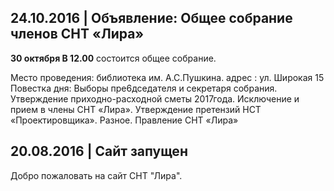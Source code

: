 ## 24.10.2016 | Объявление: Общее собрание членов СНТ «Лира»

**30 октября В 12.00** состоится общее собрание.

Место проведения:
  библиотека им. А.С.Пушкина. адрес : ул. Широкая 15
Повестка дня:
Выборы пре6дседателя и секретаря собрания.
Утверждение приходно-расходной сметы 2017года.
Исключение и прием в члены СНТ «Лира».
Утверждение претензий НСТ «Проектировщика».
Разное.
Правление СНТ «Лира»


## 20.08.2016 | Сайт запущен

Добро пожаловать на сайт СНТ "Лира".
